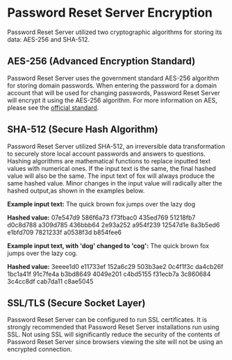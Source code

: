 [title]: # (Password Reset Server Encryption)
[tags]: # (password)
[priority]: # (1)
# Password Reset Server Encryption

Password Reset Server utilized two cryptographic algorithms for storing its data: AES-256 and SHA-512.

## AES-256 (Advanced Encryption Standard)

Password Reset Server uses the government standard AES-256 algorithm for storing domain passwords.
When entering the password for a domain account that will be used for changing passwords, Password
Reset Server will encrypt it using the AES-256 algorithm. For more information on AES, please see the
[official standard](https://csrc.nist.gov/csrc/media/publications/fips/197/final/documents/fips-197.pdf).

## SHA-512 (Secure Hash Algorithm)

Password Reset Server utilized SHA-512, an irreversible data transformation to securely store local account passwords and answers to questions. Hashing algorithms are mathematical functions to replace inputted text values with numerical ones. If the input text is the same, the final hashed value will also be the same. The input text of fox will always produce the same hashed value. Minor changes in the input value will radically alter the hashed output,as shown in the examples below.

__Example input text:__ The quick brown fox jumps over the lazy dog

__Hashed value:__ 07e547d9 586f6a73 f73fbac0 435ed769 51218fb7 d0c8d788 a309d785 436bbb64
2e93a252 a954f239 12547d1e 8a3b5ed6 e1bfd709 7821233f a0538f3d b854fee6

__Example input text, with 'dog' changed to 'cog':__ The quick brown fox jumps over the lazy cog.

__Hashed value:__ 3eeee1d0 e11733ef 152a6c29 503b3ae2 0c4f1f3c da4cb26f 1bc1a41f 91c7fe4a
b3bd8649 4049e201 c4bd5155 f31ecb7a 3c860684 3c4cc8df cab7da11 c8ae5045

## SSL/TLS (Secure Socket Layer)

Password Reset Server can be configured to run SSL certificates. It is strongly recommended that
Password Reset Server installations run using SSL. Not using SSL will significantly reduce the security of
the contents of Password Reset Server since browsers viewing the site will not be using an encrypted
connection. 

